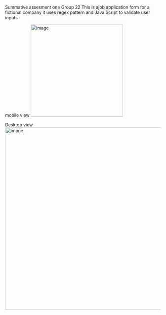 Summative assesment one Group 22
This is ajob application form for a fictional company it uses regex pattern and Java Script to validate user inputs


mobile view
<img width="298" alt="image" src="https://github.com/IrutingaboRaissa/summative_assessment_one_group-22-/assets/75057200/73009fe5-45a8-4bd4-b793-f629e55969e1">



Desktop view
<img width="589" alt="image" src="https://github.com/IrutingaboRaissa/summative_assessment_one_group-22-/assets/75057200/f3cc5e81-8cdf-4b6a-af12-ab95dde3d8ef">



